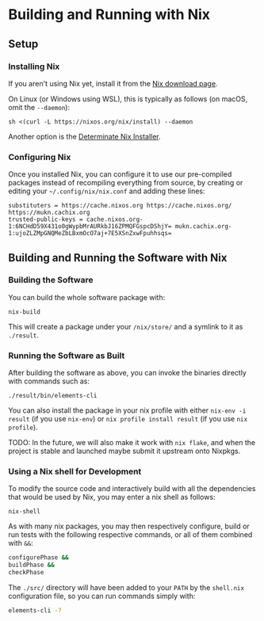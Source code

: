 # Building and Running with Nix

## Setup

### Installing Nix

If you aren't using Nix yet, install it from the
[Nix download page](https://nixos.org/download/).

On Linux (or Windows using WSL), this is typically as follows
(on macOS, omit the `--daemon`):
```
sh <(curl -L https://nixos.org/nix/install) --daemon
```

Another option is the
[Determinate Nix Installer](https://determinate.systems/posts/determinate-nix-installer/).

### Configuring Nix

Once you installed Nix, you can configure it to use our pre-compiled packages
instead of recompiling everything from source,
by creating or editing your `~/.config/nix/nix.conf` and adding these lines:
```
substituters = https://cache.nixos.org https://cache.nixos.org/ https://mukn.cachix.org
trusted-public-keys = cache.nixos.org-1:6NCHdD59X431o0gWypbMrAURkbJ16ZPMQFGspcDShjY= mukn.cachix.org-1:ujoZLZMpGNQMeZbLBxmOcO7aj+7E5XSnZxwFpuhhsqs=
```

## Building and Running the Software with Nix

### Building the Software

You can build the whole software package with:
```
nix-build
```

This will create a package under your `/nix/store/` and a symlink to it as `./result`.

### Running the Software as Built

After building the software as above, you can invoke the binaries directly with commands such as:
```
./result/bin/elements-cli
```

You can also install the package in your nix profile with either
`nix-env -i result` (if you use `nix-env`) or
`nix profile install result` (if you use `nix profile`).

TODO: In the future, we will also make it work with `nix flake`, and
when the project is stable and launched maybe submit it upstream onto Nixpkgs.

### Using a Nix shell for Development

To modify the source code and interactively build with all the dependencies
that would be used by Nix, you may enter a nix shell as follows:
```shell
nix-shell
```

As with many nix packages, you may then respectively
configure, build or run tests with the following respective commands,
or all of them combined with `&&`:
```bash
configurePhase &&
buildPhase &&
checkPhase
```

The `./src/` directory will have been added to your `PATH`
by the `shell.nix` configuration file,
so you can run commands simply with:
```bash
elements-cli -?
```
